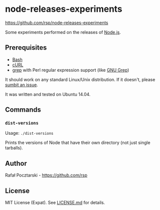 node-releases-experiments
=========================

https://github.com/rsp/node-releases-experiments

Some experiments performed on the releases of [Node.js](https://nodejs.org/).

Prerequisites
-------------
* [Bash](https://www.gnu.org/software/bash/)
* [cURL](http://curl.haxx.se/)
* [grep](https://en.wikipedia.org/wiki/Grep) with Perl regular expression support (like [GNU Grep](http://www.gnu.org/software/grep/))

It should work on any standard Linux/Unix distribution. If it doesn't,
please [sumbit an issue](https://github.com/rsp/node-releases-experiments/issues).

It was written and tested on Ubuntu 14.04.

Commands
--------

### `dist-versions`

Usage: `./dist-versions`

Prints the versions of Node that have their own directory (not just single tarballs).

Author
------
Rafał Pocztarski - https://github.com/rsp

License
-------
MIT License (Expat). See [LICENSE.md](LICENSE.md) for details.

